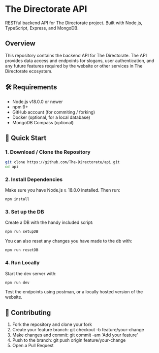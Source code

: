 # The Directorate API
RESTful backend API for The Directorate project.
Built with Node.js, TypeScript, Express, and MongoDB.

## Overview
This repository contains the backend API for The Directorate. The API provides data access and endpoints for slogans, user authentication, and any future features required by the website or other services in The Directorate ecosystem.

## 🛠️ Requirements
- Node.js v18.0.0 or newer
- npm 9+
- GitHub account (for commiting / forking)
- Docker (optional, for a local database)
- MongoDB Compass (optional)

## 🚀 Quick Start
### 1. Download / Clone the Repository
```bash
git clone https://github.com/The-Directorate/api.git
cd api
```

### 2. Install Dependencies
Make sure you have Node.js ≥ 18.0.0 installed.
Then run:
```bash
npm install
```

### 3. Set up the DB
Create a DB with the handy included script:
```bash
npm run setupDB
```

You can also reset any changes you have made to the db with:
```bash
npm run resetDB
```

### 4. Run Locally
Start the dev server with:
```bash
npm run dev
```

Test the endpoints using postman, or a locally hosted version of the website.


## 🤝 Contributing
1. Fork the repository and clone your fork
2. Create your feature branch: git checkout -b feature/your-change
3. Make changes and commit: git commit -am 'Add your feature'
4. Push to the branch: git push origin feature/your-change
5. Open a Pull Request
